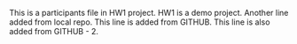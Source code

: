 This is a participants file in HW1 project.
HW1 is a demo project.
Another line added from local repo.
This line is added from GITHUB.
This line is also added from GITHUB - 2.
